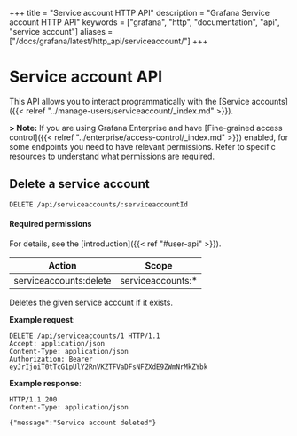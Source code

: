 +++
title = "Service account HTTP API"
description = "Grafana Service account HTTP API"
keywords = ["grafana", "http", "documentation", "api", "service account"]
aliases = ["/docs/grafana/latest/http_api/serviceaccount/"]
+++

# Service account API

This API allows you to interact programmatically with the [Service accounts]({{< relref "../manage-users/serviceaccount/_index.md" >}}).

**> Note:** If you are using Grafana Enterprise and have [Fine-grained access control]({{< relref "../enterprise/access-control/_index.md" >}}) enabled, for some endpoints you need to have relevant permissions. Refer to specific resources to understand what permissions are required.

## Delete a service account

`DELETE /api/serviceaccounts/:serviceaccountId`

#### Required permissions

For details, see the [introduction]({{< ref "#user-api" >}}).

| Action                 | Scope              |
| ---------------------- | ------------------ |
| serviceaccounts:delete | serviceaccounts:\* |

Deletes the given service account if it exists.

**Example request**:

```http
DELETE /api/serviceaccounts/1 HTTP/1.1
Accept: application/json
Content-Type: application/json
Authorization: Bearer eyJrIjoiT0tTcG1pUlY2RnVKZTFVaDFsNFZXdE9ZWmNrMkZYbk
```

**Example response**:

```http
HTTP/1.1 200
Content-Type: application/json

{"message":"Service account deleted"}
```
